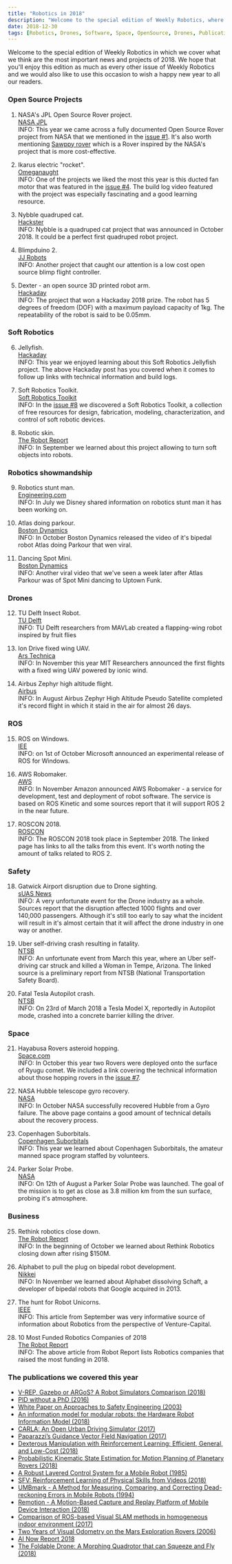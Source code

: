 ```yaml
---
title: "Robotics in 2018"
description: "Welcome to the special edition of Weekly Robotics, where we cover the most important topics and projects of 2018."
date: 2018-12-30
tags: [Robotics, Drones, Software, Space, OpenSource, Drones, Publications, 2018Review]
---
```


Welcome to the special edition of Weekly Robotics in which we cover what we think are the most important news and projects of 2018. We hope that you'll enjoy this edition as much as every other issue of Weekly Robotics and we would also like to use this occasion to wish a happy new year to all our readers.

### Open Source Projects

1) NASA's JPL Open Source Rover project.
<br>[NASA JPL](https://opensourcerover.jpl.nasa.gov/)<br>
INFO: This year we came across a fully documented Open Source Rover project from NASA that we mentioned in the [issue #1](https://weeklyrobotics.com/weekly-robotics-1). It's also worth mentioning [Sawppy rover](https://github.com/Roger-random/Sawppy_Rover) which is a Rover inspired by the NASA's project that is more cost-effective. 

2) Ikarus electric "rocket".
<br>[Omeganaught](http://omeganaught.com/2018/08/ikarus-electric-rocket/)<br>
INFO: One of the projects we liked the most this year is this ducted fan motor that was featured in the [issue #4](https://weeklyrobotics.com/weekly-robotics-4). The build log video featured with the project was especially fascinating and a good learning resource.

3) Nybble quadruped cat.
<br>[Hackster](https://www.hackster.io/RzLi/petoi-nybble-944867)<br>
INFO: Nybble is a quadruped cat project that was announced in October 2018. It could be a perfect first quadruped robot project.

4) Blimpduino 2.
<br>[JJ Robots](https://www.jjrobots.com/blimpduino-2/)<br>
INFO: Another project that caught our attention is a low cost open source blimp flight controller. 

5) Dexter - an open source 3D printed robot arm.
<br>[Hackaday](https://hackaday.io/project/158779-dexter)<br>
INFO: The project that won a Hackaday 2018 prize. The robot has 5 degrees of freedom (DOF) with a maximum payload capacity of 1kg. The repeatability of the robot is said to be 0.05mm.

### Soft Robotics

6) Jellyfish.
<br>[Hackaday](https://hackaday.com/2018/10/06/soft-robotic-jellyfish-get-pumped-in-the-atlantic/)<br>
INFO: This year we enjoyed learning about this Soft Robotics Jellyfish project. The above Hackaday post has you covered when it comes to follow up links with technical information and build logs.

7) Soft Robotics Toolkit.
<br>[Soft Robotics Toolkit](https://softroboticstoolkit.com/home)<br>
INFO: In the [issue #8](https://weeklyrobotics.com/weekly-robotics-8) we discovered a Soft Robotics Toolkit, a collection of free resources for design, fabrication, modeling, characterization, and control of soft robotic devices.

8) Robotic skin.
<br>[The Robot Report](https://www.therobotreport.com/robotic-skins-soft-objects-robots/)<br>
INFO: In September we learned about this project allowing to turn soft objects into robots.

### Robotics showmandship

9) Robotics stunt man.
<br>[Engineering.com](https://www.engineering.com/DesignerEdge/DesignerEdgeArticles/ArticleID/17247/Disney-Brings-Robotic-Stunt-Double-to-Life.aspx)<br>
INFO: In July we Disney shared information on robotics stunt man it has been working on.

10) Atlas doing parkour.
<br>[Boston Dynamics](https://www.youtube.com/watch?v=LikxFZZO2sk)<br>
INFO: In October Boston Dynamics released the video of it's bipedal robot Atlas doing Parkour that wen viral.

11) Dancing Spot Mini.
<br>[Boston Dynamics](https://www.youtube.com/watch?v=kHBcVlqpvZ8)<br>
INFO: Another viral video that we've seen a week later after Atlas Parkour was of Spot Mini dancing to Uptown Funk.

### Drones

12) TU Delft Insect Robot.
<br>[TU Delft](https://www.tudelft.nl/index.php?id=42977&L=1)<br>
INFO: TU Delft researchers from MAVLab created a flapping-wing robot inspired by fruit flies

13) Ion Drive fixed wing UAV.
<br>[Ars Technica](https://arstechnica.com/science/2018/11/small-drone-soars-on-an-ionic-wind-with-no-moving-parts/)<br>
INFO: In November this year MIT Researchers announced the first flights with a fixed wing UAV powered by ionic wind.

14) Airbus Zephyr high altitude flight.
<br>[Airbus](https://www.airbus.com/newsroom/press-releases/en/2018/08/Airbus-Zephyr-Solar-High-Altitude-Pseudo-Satellite-flies-for-longer-than-any-other-aircraft.html)<br>
INFO: In August Airbus Zephyr High Altitude Pseudo Satellite completed it's record flight in which it staid in the air for almost 26 days.

### ROS

15) ROS on Windows.
<br>[IEE](https://spectrum.ieee.org/automaton/robotics/robotics-software/microsoft-announces-experimental-release-of-ros-for-windows-10)<br>
INFO: on 1st of October Microsoft announced an experimental release of ROS for Windows.

16) AWS Robomaker.
<br>[AWS](https://aws.amazon.com/blogs/aws/aws-robomaker-develop-test-deploy-and-manage-intelligent-robotics-apps/)<br>
INFO: In November Amazon announced AWS Robomaker - a service for development, test and deployment of robot software. The service is based on ROS Kinetic and some sources report that it will support ROS 2 in the near future.

17) ROSCON 2018.
<br>[ROSCON](https://roscon.ros.org/2018/#program)<br>
INFO: The ROSCON 2018 took place in September 2018. The linked page has links to all the talks from this event. It's worth noting the amount of talks related to ROS 2.

### Safety

18) Gatwick Airport disruption due to Drone sighting.
<br>[sUAS News](https://www.suasnews.com/2018/12/gatwick-airport-disruption-due-to-reported-drone-sightings/)<br>
INFO: A very unfortunate event for the Drone industry as a whole. Sources report that the disruption affected 1000 flights and over 140,000 passengers. Although it's still too early to say what the incident will result in it's almost certain that it will affect the drone industry in one way or another.

19) Uber self-driving crash resulting in fatality.
<br>[NTSB](https://www.ntsb.gov/news/press-releases/Pages/NR20180524.aspx)<br>
INFO: An unfortunate event from March this year, where an Uber self-driving car struck and killed a Woman in Tempe, Arizona. The linked source is a preliminary report from NTSB (National Transportation Safety Board).

20) Fatal Tesla Autopilot crash.
<br>[NTSB](https://www.ntsb.gov/news/press-releases/Pages/nr20180607.aspx)<br>
INFO: On 23rd of March 2018 a Tesla Model X, reportedly in Autopilot mode, crashed into a concrete barrier killing the driver.

### Space

21) Hayabusa Rovers asteroid hopping.
<br>[Space.com](https://www.space.com/42003-hayabusa2-drops-mascot-lander-on-asteroid-ryugu.html)<br>
INFO: In October this year two Rovers were deployed onto the surface of Ryugu comet. We included a link covering the technical information about those hopping rovers in the [issue #7](https://weeklyrobotics.com/weekly-robotics-7).

22) NASA Hubble telescope gyro recovery.
<br>[NASA](https://www.nasa.gov/feature/goddard/2018/update-on-the-hubble-space-telescope-safe-mode)<br>
INFO: In October NASA successfully recovered Hubble from a Gyro failure. The above page contains a good amount of technical details about the recovery process.

23) Copenhagen Suborbitals.
<br>[Copenhagen Suborbitals](https://copenhagensuborbitals.com/about-us/)<br>
INFO: This year we learned about Copenhagen Suborbitals, the amateur manned space program staffed by volunteers.

24) Parker Solar Probe.
<br>[NASA](https://www.nasa.gov/content/goddard/parker-solar-probe-humanity-s-first-visit-to-a-star)<br>
INFO: On 12th of August a Parker Solar Probe was launched. The goal of the mission is to get as close as 3.8 million km from the sun surface, probing it's atmosphere.

### Business

25) Rethink robotics close down.
<br>[The Robot Report](https://www.therobotreport.com/rethink-robotics-closes-its-doors/)<br>
INFO: In the beginning of October we learned about Rethink Robotics closing down after rising $150M.

26) Alphabet to pull the plug on bipedal robot development.
<br>[Nikkei](https://asia.nikkei.com/Business/Companies/Google-parent-to-pull-plug-on-bipedal-robot-development)<br>
INFO: In November we learned about Alphabet dissolving Schaft, a developer of bipedal robots that Google acquired in 2013.

27) The hunt for Robot Unicorns.
<br>[IEEE](https://spectrum.ieee.org/automaton/robotics/industrial-robots/the-hunt-for-robot-unicorns)<br>
INFO: This article from September was very informative source of information about Robotics from the perspective of Venture-Capital.

28) 10 Most Funded Robotics Companies of 2018
<br>[The Robot Report](https://www.therobotreport.com/largest-robotics-investments-2018/)<br>
INFO: The above article from Robot Report lists Robotics companies that raised the most funding in 2018.

### The publications we covered this year

* [V-REP, Gazebo or ARGoS? A Robot Simulators Comparison (2018)](http://lenkaspace.net/tutorials/programming/robotSimulatorsComparison)
* [PID without a PhD (2016)](https://www.wescottdesign.com/articles/pid/pidWithoutAPhd.pdf)
* [White Paper on Approaches to Safety Engineering (2003)](http://sunnyday.mit.edu/caib/concepts.pdf)
* [An  information  model  for  modular  robots:  the  Hardware  Robot Information  Model  (2018)](https://arxiv.org/pdf/1802.01459.pdf)
* [CARLA: An Open Urban Driving Simulator (2017)](http://proceedings.mlr.press/v78/dosovitskiy17a/dosovitskiy17a.pdf)
* [Paparazzi’s Guidance Vector Field Navigation (2017)](https://wiki.paparazziuav.org/wiki/Module/guidance_vector_field)
* [Dexterous Manipulation with Reinforcement Learning: Efficient, General, and Low-Cost (2018)](https://bair.berkeley.edu/blog/2018/08/31/dexterous-manip/)
* [Probabilistic Kinematic State Estimation for Motion Planning of Planetary Rovers (2018)](https://sourishghosh.com/publications/pACE_IROS18.pdf)
* [A Robust Layered Control System for a Mobile Robot (1985)](www.dtic.mil/dtic/tr/fulltext/u2/a160833.pdf)
* [SFV: Reinforcement Learning of Physical Skills from Videos (2018)](https://xbpeng.github.io/projects/SFV/index.html)
* [ UMBmark - A Method for Measuring, Comparing, and Correcting Dead-reckoning Errors in Mobile Robots (1994)](http://www-personal.umich.edu/~johannb/Papers/umbmark.pdf)
* [Remotion - A Motion-Based Capture and Replay Platform of Mobile Device Interaction (2018)](https://remotion.cs.brown.edu/)
* [Comparison of ROS-based Visual SLAM methods in homogeneous indoor environment (2017)](https://www.researchgate.net/profile/Ilya_Afanasyev/publication/320623436_Comparison_of_ROS-based_Visual_SLAM_methods_in_homogeneous_indoor_environment/links/5b4936f445851519b4b85b52/Comparison-of-ROS-based-Visual-SLAM-methods-in-homogeneous-indoor-environment.pdf)
* [Two Years of Visual Odometry on the Mars Exploration Rovers (2006)](https://onlinelibrary.wiley.com/doi/pdf/10.1002/rob.20184)
* [AI Now Report 2018](https://ainowinstitute.org/AI_Now_2018_Report.pdf)
* [The Foldable Drone: A Morphing Quadrotor that can Squeeze and Fly (2018)](http://rpg.ifi.uzh.ch/docs/RAL18_Falanga.pdf)
